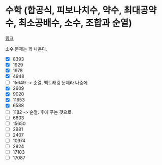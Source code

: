 # 수학 (합공식, 피보나치수, 약수, 최대공약수, 최소공배수, 소수, 조합과 순열)

[링크](https://www.acmicpc.net/workbook/view/8997)

소수 문제는 꽤 나온다.

- [x] 8393
- [x] 1929
- [x] 1978
- [x] 4948
- [ ] 15649 -> 순열, 백트래킹 문제라 나중에
- [x] 2609
- [x] 9020
- [x] 11653
- [x] 6588
- [ ] 1182 -> 순열. 후에 푸는 것으로.
- [ ] 6603
- [ ] 15650
- [ ] 2981
- [ ] 2407
- [ ] 10974
- [ ] 2824
- [ ] 17103
- [ ] 17087